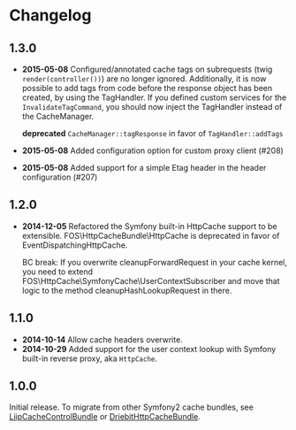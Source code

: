 Changelog
=========

1.3.0
-----

* **2015-05-08** Configured/annotated cache tags on subrequests
  (twig `render(controller())`) are no longer ignored. Additionally, it is now
  possible to add tags from code before the response object has been created,
  by using the TagHandler.
  If you defined custom services for the `InvalidateTagCommand`, you should
  now inject the TagHandler instead of the CacheManager.

  **deprecated** `CacheManager::tagResponse` in favor of `TagHandler::addTags`
* **2015-05-08** Added configuration option for custom proxy client (#208)
* **2015-05-08** Added support for a simple Etag header in the header configuration (#207)

1.2.0
-----

* **2014-12-05** Refactored the Symfony built-in HttpCache support to be extensible.
  FOS\HttpCacheBundle\HttpCache is deprecated in favor of EventDispatchingHttpCache.

  BC break: If you overwrite cleanupForwardRequest in your cache kernel, you need to
  extend FOS\HttpCache\SymfonyCache\UserContextSubscriber and move that logic to the
  method cleanupHashLookupRequest in there.

1.1.0
-----

* **2014-10-14** Allow cache headers overwrite.
* **2014-10-29** Added support for the user context lookup with Symfony built-in
  reverse proxy, aka `HttpCache`.

1.0.0
-----

Initial release. To migrate from other Symfony2 cache bundles, see
[LiipCacheControlBundle](https://github.com/liip/LiipCacheControlBundle) or
[DriebitHttpCacheBundle](https://github.com/driebit/DriebitHttpCacheBundle).
